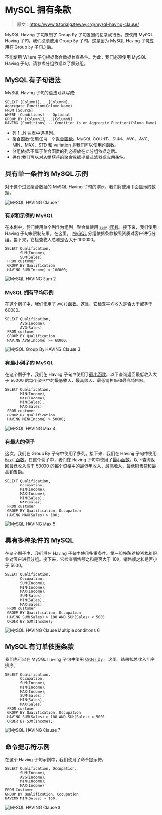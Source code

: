 # MySQL 拥有条款

> 原文：<https://www.tutorialgateway.org/mysql-having-clause/>

MySQL Having 子句限制了 Group By 子句返回的记录或行数。要使用 MySQL Having 子句，我们必须使用 Group By 子句。这是因为 MySQL Having 子句应用在 Group by 子句之后。

不能使用 Where 子句根据聚合数据检查条件。为此，我们必须使用 MySQL Having 子句。请参考分组依据以了解分组。

## MySQL 有子句语法

MySQL Having 子句的语法可以写成:

```
SELECT [Column1],...[ColumnN],        
Aggregate_Function(Column_Name)  
FROM [Source] 
WHERE [Conditions] -- Optional 
GROUP BY [Column1],...[ColumnN] 
HAVING [Conditions] -- Condition is on Aggregate Function(Column_Name)
```

*   列 1…N:从表中选择列。
*   聚合函数:使用任何一个[聚合函数](https://www.tutorialgateway.org/mysql-aggregate-functions/)。MySQL COUNT、SUM、AVG、AVG、MIN、MAX、STD 和 variation 是我们可以使用的函数。
*   分组依据:不属于聚合函数的列必须放在此分组依据之后。
*   拥有:我们可以对从[组](https://www.tutorialgateway.org/mysql-group-by/)获得的聚合数据提供过滤器或应用条件。

## 具有单一条件的 MySQL 示例

对于这个过滤聚合数据的 MySQL Having 子句的演示，我们将使用下面显示的数据。

![MySQL HAVING Clause 1](img/e5aab980eab7d720f4f8567edc1322de.png)

### 有求和示例的 MySQL

在本例中，我们使用单个列作为组列，聚合值使用 [`Sum()`函数](https://www.tutorialgateway.org/mysql-sum-function/)。接下来，我们使用 Having 子句来限制结果。在这里， [MySQL](https://www.tutorialgateway.org/mysql-tutorial/) 分组依据条款按照资质对客户进行分组。接下来，它检查收入总和是否大于 100000。

```
SELECT Qualification,
       SUM(Income),
       SUM(Sales)
 FROM customer
 GROUP BY Qualification
 HAVING SUM(Income) > 100000;
```

![MySQL HAVING Sum 2](img/435b24d9d63e0c5a233001d3d0e6fd36.png)

### MySQL 拥有平均示例

在这个例子中，我们使用了 [`AVG()`函数](https://www.tutorialgateway.org/mysql-avg-function/)。这里，它检查平均收入是否大于或等于 60000。

```
SELECT Qualification,
       AVG(Income),
       AVG(Sales)
 FROM customer
 GROUP BY Qualification
 HAVING AVG(Income) >= 60000;
```

![MySQL Group By HAVING Clause 3](img/e7d776cc2983654b524eeb5e5986955a.png)

### 有最小例子的 MySQL

在这个例子中，我们在 Having 子句中使用了[最小函数](https://www.tutorialgateway.org/mysql-min-function/)。以下查询返回最低收入大于 50000 的每个资格中的最低收入、最高收入、最低销售额和最高销售额。

```
SELECT Qualification,
       MIN(Income),
       MAX(Income),
       MIN(Sales),
       MAX(Sales)
 FROM customer
 GROUP BY Qualification
 HAVING MIN(Income) > 50000;
```

![MySQL HAVING Max 4](img/cfbdb4c3118c72384263894e2bf6687d.png)

### 有最大的例子

这次，我们在 Group By 子句中使用了多列。接下来，我们在 Having 子句中使用 [`Max()`函数](https://www.tutorialgateway.org/mysql-max-function/)。在这个例子中，我们在 Having 子句中使用了[最小函数](https://www.tutorialgateway.org/mysql-min-function/)。以下查询返回最低收入高于 50000 的每个资格中的最低年收入、最高收入、最低销售额和最高销售额。

```
SELECT Qualification,
       Occupation,
       MIN(Income),
       MAX(Income),
       MIN(Sales),
       MAX(Sales)
 FROM customer
 GROUP BY Qualification, Occupation
 HAVING MAX(Sales) > 100;
```

![MySQL HAVING Max 5](img/0f6444d7d33b02f67886111a4cd2d26e.png)

## 具有多种条件的 MySQL

在这个例子中，我们将在 Having 子句中使用多重条件。第一组按陈述按资格和职业对客户进行分组。接下来，它检查销售额之和是否大于 100，销售额之和是否小于 5000。

```
SELECT Qualification,
       Occupation,
       SUM(Income),
       MIN(Income),
       MAX(Income),
       SUM(Sales),
       MIN(Sales),
       MAX(Sales)
 FROM customer
 GROUP BY Qualification, Occupation
 HAVING SUM(Sales) > 100 AND SUM(Sales) < 5000
 ORDER BY SUM(Income); 
```

![MySQL HAVING Clause Multiple conditions 6](img/53f5ccff054745d5e8bf6b6d2a93ba76.png)

## MySQL 有订单依据条款

我们也可以在 MySQL Having 子句中使用 [Order By](https://www.tutorialgateway.org/mysql-order-by/) 。这里，结果按总收入升序排序。

```
SELECT Qualification,
       Occupation,
       SUM(Income),
       MIN(Income),
       MAX(Income),
       SUM(Sales),
       MIN(Sales),
       MAX(Sales)
 FROM customer
 GROUP BY Qualification, Occupation
 HAVING SUM(Sales) > 100 AND SUM(Sales) < 5000
 ORDER BY SUM(Income); 
```

![MySQL HAVING Clause 7](img/20021602d16fdbc1b31ac90d9bd1fdf6.png)

## 命令提示符示例

在这个 Having 子句示例中，我们使用了命令提示符。

```
SELECT Qualification, Occupation,
       SUM(Income),
       AVG(Income),
       MIN(Income),
       MAX(Income)
FROM Customer
GROUP BY Qualification, Occupation
HAVING MIN(Sales) > 100;
```

![MySQL HAVING Clause 8](img/c08e6cc6e496a1c92f95f3de3024d22d.png)